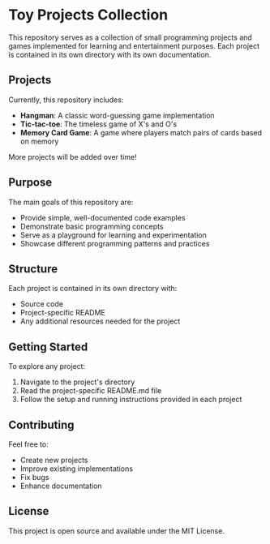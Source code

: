 # Toy Projects Collection

This repository serves as a collection of small programming projects and games implemented for learning and entertainment purposes. Each project is contained in its own directory with its own documentation.

## Projects

Currently, this repository includes:

- **Hangman**: A classic word-guessing game implementation
- **Tic-tac-toe**: The timeless game of X's and O's
- **Memory Card Game**: A game where players match pairs of cards based on memory

More projects will be added over time!

## Purpose

The main goals of this repository are:

- Provide simple, well-documented code examples
- Demonstrate basic programming concepts
- Serve as a playground for learning and experimentation
- Showcase different programming patterns and practices

## Structure

Each project is contained in its own directory with:

- Source code
- Project-specific README
- Any additional resources needed for the project

## Getting Started

To explore any project:

1. Navigate to the project's directory
2. Read the project-specific README.md file
3. Follow the setup and running instructions provided in each project

## Contributing

Feel free to:

- Create new projects
- Improve existing implementations
- Fix bugs
- Enhance documentation

## License

This project is open source and available under the MIT License.
